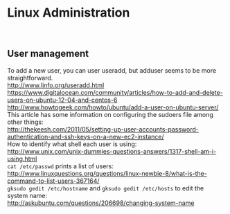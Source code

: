 # Linux Administration
<br />

## __User management__

To add a new user, you can user useradd, but adduser seems to be more straightforward.  
http://www.linfo.org/useradd.html  
https://www.digitalocean.com/community/articles/how-to-add-and-delete-users-on-ubuntu-12-04-and-centos-6  
http://www.howtogeek.com/howto/ubuntu/add-a-user-on-ubuntu-server/  
This article has some information on configuring the sudoers file among other things:  
http://thekeesh.com/2011/05/setting-up-user-accounts-password-authentication-and-ssh-keys-on-a-new-ec2-instance/  
How to identify what shell each user is using:  
http://www.unix.com/unix-dummies-questions-answers/1317-shell-am-i-using.html  
`cat /etc/passwd` prints a list of users:
http://www.linuxquestions.org/questions/linux-newbie-8/what-is-the-command-to-list-users-367164/  
`gksudo gedit /etc/hostname` and `gksudo gedit /etc/hosts` to edit the system name:  
http://askubuntu.com/questions/206698/changing-system-name  


